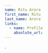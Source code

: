 ```yaml
---
name: Ritu Arora
first_name: Ritu
last_name: Arora
links:
  - name: Profile
    absolute_url:
---
```

.